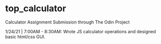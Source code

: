 # top_calculator
Calculator Assignment Submission through The Odin Project

1/24/21 | 7:00AM - 8:30AM: Wrote JS calculator operations and designed basic html/css GUI.
